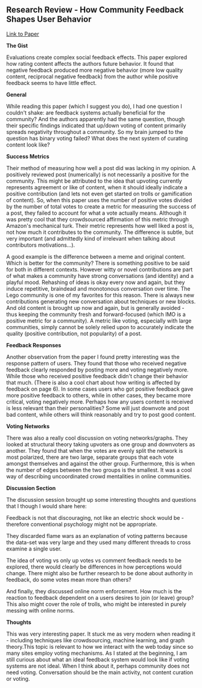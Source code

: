Research Review - How Community Feedback Shapes User Behavior
---
		
[Link to Paper](http://cs.stanford.edu/people/jure/pubs/disqus-icwsm14.pdf?dansays=itisok)  

**The Gist**

Evaluations create complex social feedback effects. This paper explored how rating content affects the authors future behavior. It found that negative feedback produced more negative behavior (more low quality content, reciprocal negative feedback) from the author while positive feedback seems to have little effect.

**General**

While reading this paper (which I suggest you do), I had one question I couldn't shake: are feedback systems actually beneficial for the community? And the authors apparently had the same question, though their specific findings indicated that up/down voting of content primarily spreads negativity throughout a community. So my brain jumped to the question has binary voting failed? What does the next system of curating content look like? 

**Success Metrics**

Their method of measuring how well a post did was lacking in my opinion. A positively reviewed post (numerically) is not necessarily a positive for the community. This might be attributed to the idea that upvoting currently represents agreement or like of content, when it should ideally indicate a positive contribution (and lets not even get started on trolls or gamification of content). So, when this paper uses the number of positive votes divided by the number of total votes to create a metric for measuring the success of a post, they failed to account for what a vote actually means. Although it was pretty cool that they crowdsourced affirmation of this metric through Amazon's mechanical turk. Their metric represents how well liked a post is, not how much it contributes to the community. The difference is subtle, but very important (and admittedly kind of irrelevant when talking about contributors motivations…). 

A good example is the difference between a meme and original content. Which is better for the community? There is something positive to be said for both in different contexts. However witty or novel contributions are part of what makes a community have strong conversations (and identity) and a playful mood. Rehashing of ideas is okay every now and again, but they induce repetitive, braindead and monotonous conversation over time. The Lego community is one of my favorites for this reason. There is always new contributions generating new conversation about techniques or new blocks. And old content is brought up now and again, but is generally avoided - thus keeping the community fresh and forward-focused (which IMO is a positive metric for a community). A metric like voting, especially with large communities, simply cannot be solely relied upon to accurately indicate the quality (positive contribution, not popularity) of a post.  

**Feedback Responses**

Another observation from the paper I found pretty interesting was the response pattern of users. They found that those who received negative feedback clearly responded by posting more and voting negatively more. While those who received positive feedback didn't change their behavior that much. (There is also a cool chart about how writing is affected by feedback on page 6). In some cases users who got positive feedback gave more positive feedback to others, while in other cases, they became more critical, voting negatively more. Perhaps how any users content is received is less relevant than their personalities? Some will just downvote and post bad content, while others will think reasonably and try to post good content.  

**Voting Networks**

There was also a really cool discussion on voting networks/graphs. They looked at structural theory taking upvoters as one group and downvoters as another. They found that when the votes are evenly split the network is most polarized, there are two large, separate groups that each vote amongst themselves and against the other group. Furthermore, this is when the number of edges between the two groups is the smallest. It was a cool way of describing uncoordinated crowd mentalities in online communities.   

**Discussion Section**

The discussion session brought up some interesting thoughts and questions that I though I would share here:  

Feedback is not that discouraging, not like an electric shock would be - therefore conventional psychology might not be appropriate. 

They discarded flame wars as an explanation of voting patterns because the data-set was very large and they used many different threads to cross examine a single user. 

The idea of voting vs only up votes vs comment feedback needs to be explored, there would clearly be differences in how perceptions would change. There might also be further research to be done about authority in feedback, do some votes mean more than others? 

And finally, they discussed online norm enforcement. How much is the reaction to feedback dependent on a users desires to join (or leave) group? This also might cover the role of trolls, who might be interested in purely messing with online norms. 

**Thoughts**

This was very interesting paper. It stuck me as very modern when reading it - including techniques like crowdsourcing, machine learning, and graph theory.This topic is relevant to how we interact with the web today since so many sites employ voting mechanisms. As I stated at the beginning, I am still curious about what an ideal feedback system would look like if voting systems are not ideal. When I think about it, perhaps community does not need voting. Conversation should be the main activity, not content curation or voting. 

